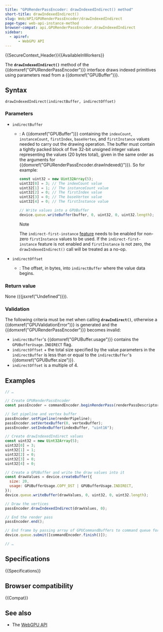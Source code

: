 ```yaml
---
title: "GPURenderPassEncoder: drawIndexedIndirect() method"
short-title: drawIndexedIndirect()
slug: Web/API/GPURenderPassEncoder/drawIndexedIndirect
page-type: web-api-instance-method
browser-compat: api.GPURenderPassEncoder.drawIndexedIndirect
sidebar:
  - apiref:
      - WebGPU API
---
```


{{SecureContext_Header}}{{AvailableInWorkers}}

The **`drawIndexedIndirect()`** method of the
{{domxref("GPURenderPassEncoder")}} interface draws indexed primitives using parameters read from a {{domxref("GPUBuffer")}}.

## Syntax

```js-nolint
drawIndexedIndirect(indirectBuffer, indirectOffset)
```

### Parameters

- `indirectBuffer`
  - : A {{domxref("GPUBuffer")}} containing the `indexCount`, `instanceCount`, `firstIndex`, `baseVertex`, and `firstInstance` values needed to carry out the drawing operation. The buffer must contain a tightly packed block of five 32-bit unsigned integer values representing the values (20 bytes total), given in the same order as the arguments for {{domxref("GPURenderPassEncoder.drawIndexed()")}}. So for example:

    ```js
    const uint32 = new Uint32Array(5);
    uint32[0] = 3; // The indexCount value
    uint32[1] = 1; // The instanceCount value
    uint32[2] = 0; // The firstIndex value
    uint32[3] = 0; // The baseVertex value
    uint32[4] = 0; // The firstInstance value

    // Write values into a GPUBuffer
    device.queue.writeBuffer(buffer, 0, uint32, 0, uint32.length);
    ```

    > [!NOTE]
    > The `indirect-first-instance` [feature](/en-US/docs/Web/API/GPUSupportedFeatures) needs to be enabled for non-zero `firstInstance` values to be used. If the `indirect-first-instance` feature is not enabled and `firstInstance` is not zero, the `drawIndexedIndirect()` call will be treated as a no-op.

- `indirectOffset`
  - : The offset, in bytes, into `indirectBuffer` where the value data begins.

### Return value

None ({{jsxref("Undefined")}}).

### Validation

The following criteria must be met when calling **`drawIndirect()`**, otherwise a {{domxref("GPUValidationError")}} is generated and the {{domxref("GPURenderPassEncoder")}} becomes invalid:

- `indirectBuffer`'s {{domxref("GPUBuffer.usage")}} contains the `GPUBufferUsage.INDIRECT` flag.
- `indirectOffset` + the total size specified by the value parameters in the `indirectBuffer` is less than or equal to the `indirectBuffer`'s {{domxref("GPUBuffer.size")}}.
- `indirectOffset` is a multiple of 4.

## Examples

```js
// …

// Create GPURenderPassEncoder
const passEncoder = commandEncoder.beginRenderPass(renderPassDescriptor);

// Set pipeline and vertex buffer
passEncoder.setPipeline(renderPipeline);
passEncoder.setVertexBuffer(0, vertexBuffer);
passEncoder.setIndexBuffer(indexBuffer, "uint16");

// Create drawIndexedIndirect values
const uint32 = new Uint32Array(5);
uint32[0] = 3;
uint32[1] = 1;
uint32[2] = 0;
uint32[3] = 0;
uint32[4] = 0;

// Create a GPUBuffer and write the draw values into it
const drawValues = device.createBuffer({
  size: 20,
  usage: GPUBufferUsage.COPY_DST | GPUBufferUsage.INDIRECT,
});
device.queue.writeBuffer(drawValues, 0, uint32, 0, uint32.length);

// Draw the vertices
passEncoder.drawIndexedIndirect(drawValues, 0);

// End the render pass
passEncoder.end();

// End frame by passing array of GPUCommandBuffers to command queue for execution
device.queue.submit([commandEncoder.finish()]);

// …
```

## Specifications

{{Specifications}}

## Browser compatibility

{{Compat}}

## See also

- The [WebGPU API](/en-US/docs/Web/API/WebGPU_API)
